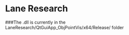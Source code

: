 # Lane Research

###The .dll is currently in the LaneResearch/QtGuiApp_ObjPointVis/x64/Release/ folder
